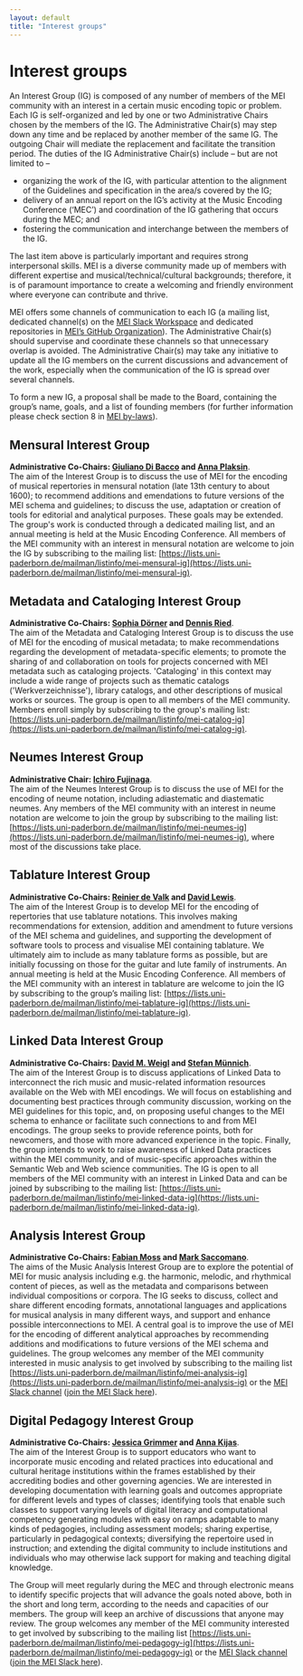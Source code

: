 ```yaml
---
layout: default
title: "Interest groups"
---
```

# Interest groups

An Interest Group (IG) is composed of any number of members of the MEI community with an interest in a certain music encoding topic or problem. Each IG is self-organized and led by one or two Administrative Chairs chosen by the members of the IG. The Administrative Chair(s) may step down any time and be replaced by another member of the same IG. The outgoing Chair will mediate the replacement and facilitate the transition period. The duties of the IG Administrative Chair(s) include – but are not limited to –

- organizing the work of the IG, with particular attention to the alignment of the Guidelines and specification in the area/s covered by the IG;
- delivery of an annual report on the IG’s activity at the Music Encoding Conference (‘MEC’) and coordination of the IG gathering that occurs during the MEC; and
- fostering the communication and interchange between the members of the IG.

The last item above is particularly important and requires strong interpersonal skills. MEI is a diverse community made up of members with different expertise and musical/technical/cultural backgrounds; therefore, it is of paramount importance to create a welcoming and friendly environment where everyone can contribute and thrive.

MEI offers some channels of communication to each IG (a mailing list, dedicated channel(s) on the [MEI Slack Workspace](https://music-encoding.slack.com) and dedicated repositories in [MEI’s GitHub Organization](https://github.com/music-encoding)). The Administrative Chair(s) should supervise and coordinate these channels so that unnecessary overlap is avoided. The Administrative Chair(s) may take any initiative to update all the IG members on the current discussions and advancement of the work, especially when the communication of the IG is spread over several channels.

To form a new IG, a proposal shall be made to the Board, containing the group’s name, goals, and a list of founding members (for further information please check section 8 in [MEI by-laws](https://music-encoding.org/community/mei-by-laws.html)).

## Mensural Interest Group

**Administrative Co-Chairs: [Giuliano Di Bacco](mailto:gdibacco@indiana.edu) and [Anna Plaksin](mailto:annplaksin@gmx.net)**.<br/>
The aim of the Interest Group is to discuss the use of MEI for the encoding of musical repertories in mensural notation (late 13th century to about 1600); to recommend additions and emendations to future versions of the MEI schema and guidelines; to discuss the use, adaptation or creation of tools for editorial and analytical purposes. These goals may be extended. The group's work is conducted through a dedicated mailing list, and an annual meeting is held at the Music Encoding Conference. All members of the MEI community with an interest in mensural notation are welcome to join the IG by subscribing to the mailing list: [https://lists.uni-paderborn.de/mailman/listinfo/mei-mensural-ig](https://lists.uni-paderborn.de/mailman/listinfo/mei-mensural-ig).

## Metadata and Cataloging Interest Group

**Administrative Co-Chairs: [Sophia Dörner](mailto:doerners@posteo.de) and [Dennis Ried](mailto:dennis.ried@uni-paderborn.de)**.<br/>
The aim of the Metadata and Cataloging Interest Group is to discuss the use of MEI for the encoding of musical metadata; to make recommendations regarding the development of metadata-specific elements; to promote the sharing of and collaboration on tools for projects concerned with MEI metadata such as cataloging projects. 'Cataloging' in this context may include a wide range of projects such as thematic catalogs ('Werkverzeichnisse'), library catalogs, and other descriptions of musical works or sources. The group is open to all members of the MEI community. Members enroll simply by subscribing to the group's mailing list: [https://lists.uni-paderborn.de/mailman/listinfo/mei-catalog-ig](https://lists.uni-paderborn.de/mailman/listinfo/mei-catalog-ig).

## Neumes Interest Group

**Administrative Chair: [Ichiro Fujinaga](mailto:ichiro.fujinaga@mcgill.ca)**.<br/>
The aim of the Neumes Interest Group is to discuss the use of MEI for the encoding of neume notation, including adiastematic and diastematic neumes. Any members of the MEI community with an interest in neume notation are welcome to join the group by subscribing to the mailing list: [https://lists.uni-paderborn.de/mailman/listinfo/mei-neumes-ig](https://lists.uni-paderborn.de/mailman/listinfo/mei-neumes-ig), where most of the discussions take place.

## Tablature Interest Group

**Administrative Co-Chairs: [Reinier de Valk](mailto:reinierdevalk@gmail.com) and [David Lewis](mailto:D.Lewis@gold.ac.uk)**.<br/>
The aim of the Interest Group is to develop MEI for the encoding of repertories that use tablature notations. This involves making recommendations for extension, addition and amendment to future versions of the MEI schema and guidelines, and supporting the development of software tools to process and visualise MEI containing tablature. We ultimately aim to include as many tablature forms as possible, but are initially focussing on those for the guitar and lute family of instruments. An annual meeting is held at the Music Encoding Conference. All members of the MEI community with an interest in tablature are welcome to join the IG by subscribing to the group’s mailing list: [https://lists.uni-paderborn.de/mailman/listinfo/mei-tablature-ig](https://lists.uni-paderborn.de/mailman/listinfo/mei-tablature-ig).

## Linked Data Interest Group

**Administrative Co-Chairs: [David M. Weigl](mailto:weigl@mdw.ac.at) and [Stefan Münnich](mailto:stefan.muennich@unibas.ch)**.<br/>
The aim of the Interest Group is to discuss applications of Linked
Data to interconnect the rich music and music-related information
resources available on the Web with MEI encodings. We will focus on
establishing and documenting best practices through community
discussion, working on the MEI guidelines for this topic, and, on
proposing useful changes to the MEI schema to enhance or facilitate
such connections to and from MEI encodings. The group seeks to provide
reference points, both for newcomers, and those with more advanced
experience in the topic. Finally, the group intends to work to raise
awareness of Linked Data practices within the MEI community, and of
music-specific approaches within the Semantic Web and Web science
communities. The IG is open to all members of the MEI community with an
interest in Linked Data and can be joined by subscribing to the mailing
list: [https://lists.uni-paderborn.de/mailman/listinfo/mei-linked-data-ig](https://lists.uni-paderborn.de/mailman/listinfo/mei-linked-data-ig).

## Analysis Interest Group

**Administrative Co-Chairs: [Fabian Moss](mailto:fabianmoss@gmail.com) and [Mark Saccomano](mark.saccomano@uni-paderborn.de)**.<br/>
The aims of the Music Analysis Interest Group are to explore the potential of MEI for music analysis including e.g. the harmonic, melodic, and rhythmical content of pieces, as well as the metadata and comparisons between individual compositions or corpora. The IG seeks to discuss, collect and share different encoding formats, annotational languages and applications for musical analysis in many different ways, and support and enhance possible interconnections to MEI. A central goal is to improve the use of MEI for the encoding of different analytical approaches by recommending additions and modifications to future versions of the MEI schema and guidelines. The group welcomes any member of the MEI community interested in music analysis to get involved by subscribing to the mailing list [https://lists.uni-paderborn.de/mailman/listinfo/mei-analysis-ig](https://lists.uni-paderborn.de/mailman/listinfo/mei-analysis-ig) or the [MEI Slack channel](https://music-encoding.slack.com/archives/C014F0QAS59) ([join the MEI Slack here](https://join.slack.com/t/music-encoding/shared_invite/zt-4zgx6zbq-2jEjDiUT7ym3dygTaY8C0g)).

## Digital Pedagogy Interest Group

**Administrative Co-Chairs: [Jessica Grimmer](mailto:jgrimmer@umd.Edu) and [Anna Kijas](mailto:Anna.Kijas@tufts.edu)**.<br/>
The aim of the Interest Group is to support educators who want to incorporate music encoding and related practices into educational and cultural heritage institutions within the frames established by their accrediting bodies and other governing agencies. We are interested in developing documentation with learning goals and outcomes appropriate for different levels and types of classes; identifying tools that enable such classes to support varying levels of digital literacy and computational competency generating modules with easy on ramps adaptable to many kinds of pedagogies, including assessment models; sharing expertise, particularly in pedagogical contexts; diversifying the repertoire used in instruction; and extending the digital community to include institutions and individuals who may otherwise lack support for making and teaching digital knowledge.

The Group will meet regularly during the MEC and through electronic means to identify specific projects that will advance the goals noted above, both in the short and long term, according to the needs and capacities of our members. The group will keep an archive of discussions that anyone may review. The group welcomes any member of the MEI community interested to get involved by subscribing to the mailing list [https://lists.uni-paderborn.de/mailman/listinfo/mei-pedagogy-ig](https://lists.uni-paderborn.de/mailman/listinfo/mei-pedagogy-ig) or the [MEI Slack channel](https://music-encoding.slack.com/archives/C01574RMK88) ([join the MEI Slack here](https://join.slack.com/t/music-encoding/shared_invite/zt-4zgx6zbq-2jEjDiUT7ym3dygTaY8C0g)).
